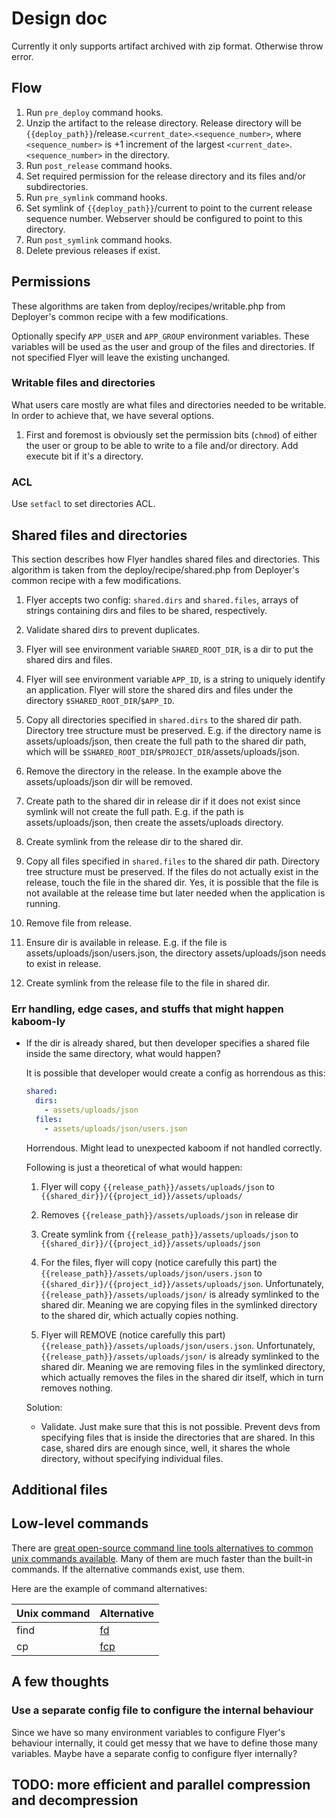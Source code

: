 # Design doc

Currently it only supports artifact archived with zip format. Otherwise throw error.

## Flow

1. Run `pre_deploy` command hooks.
2. Unzip the artifact to the release directory. Release directory will be `{{deploy_path}}`/release.`<current_date>`.`<sequence_number>`, where `<sequence_number>` is +1 increment of the largest `<current_date>`.`<sequence_number>` in the directory.
3. Run `post_release` command hooks.
4. Set required permission for the release directory and its files and/or subdirectories.
5. Run `pre_symlink` command hooks.
6. Set symlink of `{{deploy_path}}`/current to point to the current release sequence number. Webserver should be configured to point to this directory.
7. Run `post_symlink` command hooks.
8. Delete previous releases if exist.

## Permissions

These algorithms are taken from deploy/recipes/writable.php from Deployer's common recipe with a few modifications.

Optionally specify `APP_USER` and `APP_GROUP` environment variables. These variables will be used as the user and group of the files and directories. If not specified Flyer will leave the existing unchanged.

### Writable files and directories

What users care mostly are what files and directories needed to be writable. In order to achieve that, we have several options.

1. First and foremost is obviously set the permission bits (`chmod`) of either the user or group to be able to write to a file and/or directory. Add execute bit if it's a directory.

   <!-- However, only -->

### ACL

Use `setfacl` to set directories ACL.

## Shared files and directories

This section describes how Flyer handles shared files and directories. This algorithm is taken from the deploy/recipe/shared.php from Deployer's common recipe with a few modifications.

1. Flyer accepts two config: `shared.dirs` and `shared.files`, arrays of strings containing dirs and files to be shared, respectively.

2. Validate shared dirs to prevent duplicates.

3. Flyer will see environment variable `SHARED_ROOT_DIR`, is a dir to put the shared dirs and files.

4. Flyer will see environment variable `APP_ID`, is a string to uniquely identify an application. Flyer will store the shared dirs and files under the directory `$SHARED_ROOT_DIR`/`$APP_ID`.

5. Copy all directories specified in `shared.dirs` to the shared dir path. Directory tree structure must be preserved. E.g. if the directory name is assets/uploads/json, then create the full path to the shared dir path, which will be `$SHARED_ROOT_DIR`/`$PROJECT_DIR`/assets/uploads/json.

6. Remove the directory in the release. In the example above the assets/uploads/json dir will be removed.

7. Create path to the shared dir in release dir if it does not exist since symlink will not create the full path. E.g. if the path is assets/uploads/json, then create the assets/uploads directory.

8. Create symlink from the release dir to the shared dir.

9. Copy all files specified in `shared.files` to the shared dir path. Directory tree structure must be preserved. If the files do not actually exist in the release, touch the file in the shared dir. Yes, it is possible that the file is not available at the release time but later needed when the application is running.

10. Remove file from release.

11. Ensure dir is available in release. E.g. if the file is assets/uploads/json/users.json, the directory assets/uploads/json needs to exist in release.

12. Create symlink from the release file to the file in shared dir.

### Err handling, edge cases, and stuffs that might happen kaboom-ly

- If the dir is already shared, but then developer specifies a shared file inside the same directory, what would happen?

  It is possible that developer would create a config as horrendous as this:

  ```yaml
  shared:
    dirs:
      - assets/uploads/json
    files:
      - assets/uploads/json/users.json
  ```

  Horrendous. Might lead to unexpected kaboom if not handled correctly.

  Following is just a theoretical of what would happen:

  1. Flyer will copy `{{release_path}}/assets/uploads/json` to `{{shared_dir}}/{{project_id}}/assets/uploads/`

  2. Removes `{{release_path}}/assets/uploads/json` in release dir
  3. Create symlink from `{{release_path}}/assets/uploads/json` to `{{shared_dir}}/{{project_id}}/assets/uploads/json`

  4. For the files, flyer will copy (notice carefully this part) the `{{release_path}}/assets/uploads/json/users.json` to `{{shared_dir}}/{{project_id}}/assets/uploads/json`. Unfortunately, `{{release_path}}/assets/uploads/json/` is already symlinked to the shared dir. Meaning we are copying files in the symlinked directory to the shared dir, which actually copies nothing.

  5. Flyer will REMOVE (notice carefully this part) `{{release_path}}/assets/uploads/json/users.json`. Unfortunately, `{{release_path}}/assets/uploads/json/` is already symlinked to the shared dir. Meaning we are removing files in the symlinked directory, which actually removes the files in the shared dir itself, which in turn removes nothing.

  Solution:

  - Validate. Just make sure that this is not possible. Prevent devs from specifying files that is inside the directories that are shared. In this case, shared dirs are enough since, well, it shares the whole directory, without specifying individual files.

## Additional files

## Low-level commands

There are [great open-source command line tools alternatives to common unix commands available](https://github.com/ibraheemdev/modern-unix). Many of them are much faster than the built-in commands. If the alternative commands exist, use them.

Here are the example of command alternatives:

| Unix command | Alternative                                                                     |
| ------------ | ------------------------------------------------------------------------------- |
| find         | [fd](<[https://github.com/sharkdp/fd](https://github.com/sharkdp/fd)>)          |
| cp           | [fcp](<[https://github.com/Svetlitski/fcp](https://github.com/Svetlitski/fcp)>) |

## A few thoughts

### Use a separate config file to configure the internal behaviour

Since we have so many environment variables to configure Flyer's behaviour internally, it could get messy that we have to define those many variables. Maybe have a separate config to configure flyer internally?

## TODO: more efficient and parallel compression and decompression
